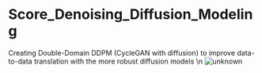 # Score_Denoising_Diffusion_Modeling
Creating Double-Domain DDPM (CycleGAN with diffusion) to improve data-to-data translation with the more robust diffusion models
\n
![unknown](https://user-images.githubusercontent.com/74680679/194676493-4648cd4e-5a50-480d-a4d2-083d48efd0ad.png)
